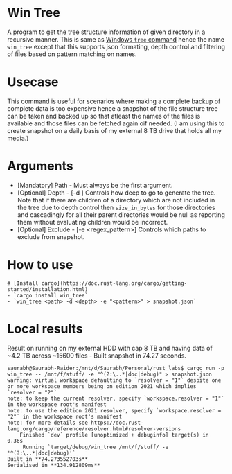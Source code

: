 # Win Tree
A program to get the tree structure information of given directory in a recursive manner. This is same as [Windows `tree` command](https://learn.microsoft.com/en-us/windows-server/administration/windows-commands/tree) hence the name `win_tree` except that this supports json formating, depth control and filtering of files based on pattern matching on names.

# Usecase
This command is useful for scenarios where making a complete backup of complete data is too expensive hence a snapshot of the file structure tree can be taken and backed up so that atleast the names of the files is available and those files can be fetched again oif needed. (I am using this to create snapshot on a daily basis of my external 8 TB drive that holds all my media.)

# Arguments 
- [Mandatory] Path - Must always be the first argument.
- [Optional] Depth - [-d <number>] Controls how deep to go to generate the tree. Note that if there are children of a directory which are not included in the tree due to depth control then `size_in_bytes` for those directories and cascadingly for all their parent directories would be null as reporting them  without evaluating children would be incorrect.
- [Optional] Exclude - [-e <regex_pattern>] Controls which paths to exclude from snapshot.

# How to use
```
# [Install cargo](https://doc.rust-lang.org/cargo/getting-started/installation.html)
- `cargo install win_tree`
- `win_tree <path> -d <depth> -e "<pattern>" > snapshot.json`
```

# Local results
Result on running on my external HDD with cap 8 TB and having data of ~4.2 TB across ~15600 files - Built snapshot in 74.27 seconds.
```
saurabh@Saurabh-Raider:/mnt/d/Saurabh/Personal/rust_labs$ cargo run -p win_tree -- /mnt/f/stuff/ -e "^(?:\..*|doc|debug)" > snapshot.json
warning: virtual workspace defaulting to `resolver = "1"` despite one or more workspace members being on edition 2021 which implies `resolver = "2"`
note: to keep the current resolver, specify `workspace.resolver = "1"` in the workspace root's manifest
note: to use the edition 2021 resolver, specify `workspace.resolver = "2"` in the workspace root's manifest
note: for more details see https://doc.rust-lang.org/cargo/reference/resolver.html#resolver-versions
    Finished `dev` profile [unoptimized + debuginfo] target(s) in 0.36s
     Running `target/debug/win_tree /mnt/f/stuff/ -e '^(?:\..*|doc|debug)'`
Built in **74.273552703s**
Serialised in **134.912809ms**
```